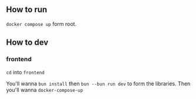 ## How to run
`docker compose up` form root.

## How to dev

### frontend

`cd` into `frontend`

You'll wanna `bun install` then `bun --bun run dev` to form the libraries.
Then you'll wanna `docker-compose-up`